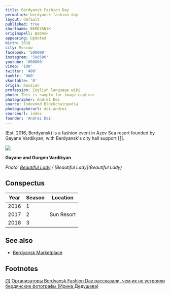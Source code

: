 ```yaml
---
title: Berdyansk Fashion Day
permalink: berdyansk-fashion-day
layout: default
published: true
shortname: BERDYANSK
originspell: Шаблон
appearing: Updated
birth: 2018
city: Moscow
facebook: '500000'
instagram: '500500'
youtube: '600000'
vimeo: '100'
twitter: '400'
tumblr: '900'
vkontakte: '0'
origin: Russian
profession: English language wiki
photo: This is sample for image caption
photographer: Andrei Dei
source: Indexmod Blockchainpedia
photographerurl: dei-andrei
sourceurl: index
founder: 'Andrei Dei'
---
```


(Est. 2016, Berdyansk) is a fashion event in Azov Sea resort founded by Gayane Vardikyan, with Berdyansk's city hall support <span id="a1">[\[1\]](#f1)</span>.

![](http://beautiful-lady.com.ua/images/news/2017/05/gajaneGurgen.jpg)

**Gayane and Gurgen  Vardikyan**

*Photo: [Beautiful Lady](/photographer-name-page) / [Beautiful Lady](Beautiful Lady)*

## Conspectus

|Year|Season|Location|
|----|-----|---|
|2016|1||
|2017|2|Sun Resort|
|2018|3||

## See also

+ [Berdyansk Marketplace](berdyansk-marketplace)

## Footnotes

[[1]](#a1) <span id="f1"></span> [Организаторы Berdyansk Fashion Day рассказали, чем их не устроили бердянские фотографы (Ирина Дедушева)](http://pro.berdyansk.biz/content.php?id=44420)

